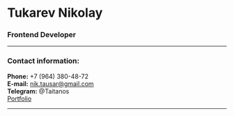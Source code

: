 # Tukarev Nikolay
### Frontend Developer

---

### **Contact information:**

**Phone:** +7 (964) 380-48-72<br>
**E-mail:** nik.tausar@gmail.com<br>
**Telegram:** @Taitanos<br>
[Portfolio](https://taitanos.github.io/portfolio/)<br>

---

